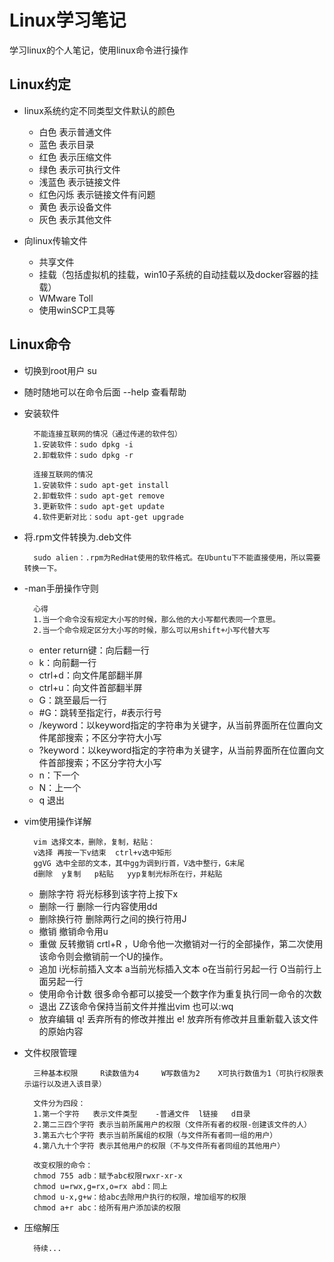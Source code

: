 # Linux学习笔记

学习linux的个人笔记，使用linux命令进行操作

## Linux约定

* linux系统约定不同类型文件默认的颜色
    * 白色 表示普通文件
    * 蓝色 表示目录
    * 红色 表示压缩文件
    * 绿色 表示可执行文件
    * 浅蓝色 表示链接文件
    * 红色闪烁 表示链接文件有问题
    * 黄色 表示设备文件
    * 灰色 表示其他文件
    
* 向linux传输文件
    * 共享文件
    * 挂载（包括虚拟机的挂载，win10子系统的自动挂载以及docker容器的挂载）
    * WMware Toll
    * 使用winSCP工具等

## Linux命令

* 切换到root用户 su

* 随时随地可以在命令后面 --help 查看帮助

* 安装软件
    
        不能连接互联网的情况（通过传递的软件包）
        1.安装软件：sudo dpkg -i
        2.卸载软件：sudo dpkg -r
        
        连接互联网的情况
        1.安装软件：sudo apt-get install 
        2.卸载软件：sudo apt-get remove
        3.更新软件：sudo apt-get update
        4.软件更新对比：sodu apt-get upgrade
 
* 将.rpm文件转换为.deb文件

        sudo alien：.rpm为RedHat使用的软件格式。在Ubuntu下不能直接使用，所以需要转换一下。
        
* -man手册操作守则  
      
        心得
        1.当一个命令没有规定大小写的时候，那么他的大小写都代表同一个意思。
        2.当一个命令规定区分大小写的时候，那么可以用shift+小写代替大写
        	        
    * enter return键：向后翻一行
    * k：向前翻一行
    * ctrl+d：向文件尾部翻半屏
    * ctrl+u：向文件首部翻半屏
    * G：跳至最后一行
    * \#G：跳转至指定行，#表示行号
    * /keyword：以keyword指定的字符串为关键字，从当前界面所在位置向文件尾部搜索；不区分字符大小写
    * ?keyword：以keyword指定的字符串为关键字，从当前界面所在位置向文件首部搜索；不区分字符大小写
    * n：下一个
    * N：上一个
    * q 退出
    
* vim使用操作详解

        vim 选择文本，删除，复制，粘贴：
        v选择 再按一下v结束  ctrl+v选中矩形
        ggVG 选中全部的文本，其中gg为调到行首，V选中整行，G末尾
        d删除  y复制   p粘贴   yyp复制光标所在行，并粘贴
        
    * 删除字符 将光标移到该字符上按下x
    * 删除一行 删除一行内容使用dd
    * 删除换行符 删除两行之间的换行符用J
    * 撤销 撤销命令用u
    * 重做 反转撤销 crtl+R ，U命令他一次撤销对一行的全部操作，第二次使用该命令则会撤销前一个U的操作。
    * 追加 i光标前插入文本   a当前光标插入文本  o在当前行另起一行    O当前行上面另起一行
    * 使用命令计数 很多命令都可以接受一个数字作为重复执行同一命令的次数
    * 退出 ZZ该命令保持当前文件并推出vim  也可以:wq
    * 放弃编辑 q! 丢弃所有的修改并推出      e! 放弃所有修改并且重新载入该文件的原始内容

* 文件权限管理

        三种基本权限     R读数值为4     W写数值为2    X可执行数值为1（可执行权限表示运行以及进入该目录）
        
        文件分为四段：
        1.第一个字符   表示文件类型    -普通文件  l链接   d目录
        2.第二三四个字符 表示当前所属用户的权限（文件所有者的权限-创建该文件的人）
        3.第五六七个字符 表示当前所属组的权限（与文件所有者同一组的用户）
        4.第八九十个字符 表示其他用户的权限（不与文件所有者同组的其他用户）
        
        改变权限的命令：
        chmod 755 adb：赋予abc权限rwxr-xr-x
        chmod u=rwx,g=rx,o=rx abd：同上
        chmod u-x,g+w：给abc去除用户执行的权限，增加组写的权限
        chmod a+r abc：给所有用户添加读的权限
        
* 压缩解压

        待续...